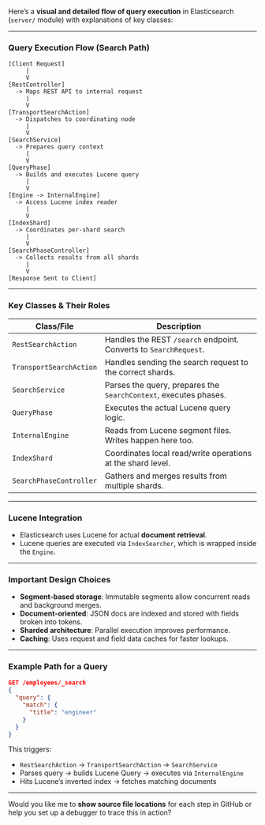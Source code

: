 Here’s a **visual and detailed flow of query execution** in Elasticsearch (`server/` module) with explanations of key classes:

---

### **Query Execution Flow (Search Path)**

```
[Client Request]
     |
     V
[RestController]
  -> Maps REST API to internal request
     |
     V
[TransportSearchAction]
  -> Dispatches to coordinating node
     |
     V
[SearchService]
  -> Prepares query context
     |
     V
[QueryPhase]
  -> Builds and executes Lucene query
     |
     V
[Engine -> InternalEngine]
  -> Access Lucene index reader
     |
     V
[IndexShard]
  -> Coordinates per-shard search
     |
     V
[SearchPhaseController]
  -> Collects results from all shards
     |
     V
[Response Sent to Client]
```

---

### **Key Classes & Their Roles**

| Class/File | Description |
|------------|-------------|
| `RestSearchAction` | Handles the REST `/search` endpoint. Converts to `SearchRequest`. |
| `TransportSearchAction` | Handles sending the search request to the correct shards. |
| `SearchService` | Parses the query, prepares the `SearchContext`, executes phases. |
| `QueryPhase` | Executes the actual Lucene query logic. |
| `InternalEngine` | Reads from Lucene segment files. Writes happen here too. |
| `IndexShard` | Coordinates local read/write operations at the shard level. |
| `SearchPhaseController` | Gathers and merges results from multiple shards. |

---

### **Lucene Integration**
- Elasticsearch uses Lucene for actual **document retrieval**.
- Lucene queries are executed via `IndexSearcher`, which is wrapped inside the `Engine`.

---

### **Important Design Choices**
- **Segment-based storage**: Immutable segments allow concurrent reads and background merges.
- **Document-oriented**: JSON docs are indexed and stored with fields broken into tokens.
- **Sharded architecture**: Parallel execution improves performance.
- **Caching**: Uses request and field data caches for faster lookups.

---

### **Example Path for a Query**
```json
GET /employees/_search
{
  "query": {
    "match": {
      "title": "engineer"
    }
  }
}
```

This triggers:
- `RestSearchAction` -> `TransportSearchAction` -> `SearchService`
- Parses query -> builds Lucene Query -> executes via `InternalEngine`
- Hits Lucene’s inverted index -> fetches matching documents

---

Would you like me to **show source file locations** for each step in GitHub or help you set up a debugger to trace this in action?